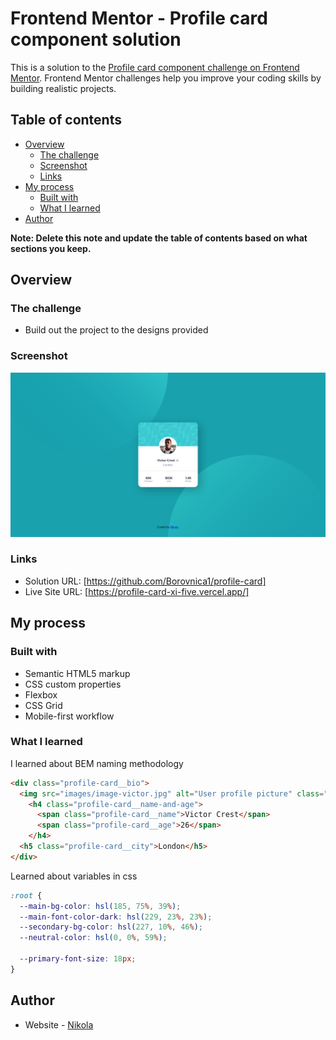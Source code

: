 # Frontend Mentor - Profile card component solution

This is a solution to the [Profile card component challenge on Frontend Mentor](https://www.frontendmentor.io/challenges/profile-card-component-cfArpWshJ). Frontend Mentor challenges help you improve your coding skills by building realistic projects.

## Table of contents

- [Overview](#overview)
  - [The challenge](#the-challenge)
  - [Screenshot](#screenshot)
  - [Links](#links)
- [My process](#my-process)
  - [Built with](#built-with)
  - [What I learned](#what-i-learned)
- [Author](#author)

**Note: Delete this note and update the table of contents based on what sections you keep.**

## Overview

### The challenge

- Build out the project to the designs provided

### Screenshot

![](./solution.png)

### Links

- Solution URL: [https://github.com/Borovnica1/profile-card]
- Live Site URL: [https://profile-card-xi-five.vercel.app/]
## My process

### Built with

- Semantic HTML5 markup
- CSS custom properties
- Flexbox
- CSS Grid
- Mobile-first workflow

### What I learned
I learned about BEM naming methodology
```html
<div class="profile-card__bio">
  <img src="images/image-victor.jpg" alt="User profile picture" class="profile-card__photo">
    <h4 class="profile-card__name-and-age">
      <span class="profile-card__name">Victor Crest</span>
      <span class="profile-card__age">26</span>
    </h4>
  <h5 class="profile-card__city">London</h5>
</div>
```

Learned about variables in css
```css
:root {
  --main-bg-color: hsl(185, 75%, 39%);
  --main-font-color-dark: hsl(229, 23%, 23%);
  --secondary-bg-color: hsl(227, 10%, 46%);
  --neutral-color: hsl(0, 0%, 59%);

  --primary-font-size: 18px;
}
```

## Author

- Website - [Nikola](https://github.com/Borovnica1)